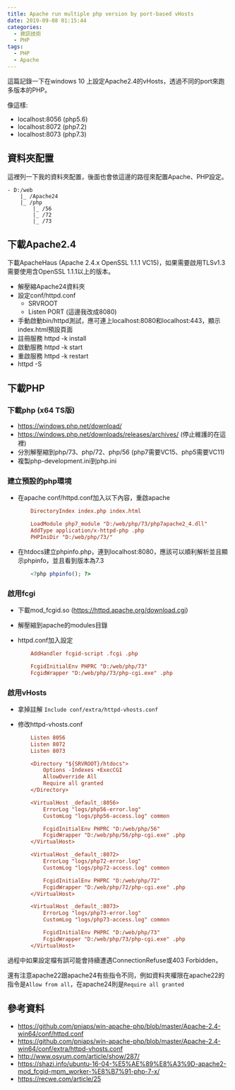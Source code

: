 ```yaml
---
title: Apache run multiple php version by port-based vHosts
date: 2019-09-08 01:15:44
categories:
  - 資訊技術
  - PHP
tags:
  - PHP
  - Apache
---
```


這篇記錄一下在windows 10 上設定Apache2.4的vHosts，透過不同的port來跑多版本的PHP。

像這樣:

* localhost:8056 (php5.6)
* localhost:8072 (php7.2)
* localhost:8073 (php7.3)

<!--more-->

## 資料夾配置

這裡列一下我的資料夾配置，後面也會依這邊的路徑來配置Apache、PHP設定。

```text
- D:/web
    |_ /Apache24
    |_ /php
        |_ /56
        |_ /72
        |_ /73
```

## 下載Apache2.4

下載ApacheHaus (Apache 2.4.x OpenSSL 1.1.1 VC15)，如果需要啟用TLSv1.3需要使用含OpenSSL 1.1.1以上的版本。

* 解壓縮Apache24資料夾
* 設定conf/httpd.conf
    - SRVROOT
    - Listen PORT (這邊我改成8080)
* 手動啟動bin/httpd測試，應可連上localhost:8080和localhost:443，顯示index.html預設頁面
* 註冊服務 httpd -k install
* 啟動服務 httpd -k start
* 重啟服務 httpd -k restart
* httpd -S

## 下載PHP

### 下載php (x64 TS版)

* <https://windows.php.net/download/>
* <https://windows.php.net/downloads/releases/archives/>  (停止維護的在這裡)
* 分別解壓縮到php/73、php/72、php/56 (php7需要VC15、php5需要VC11)
* 複製php-development.ini到php.ini

### 建立預設的php環境

* 在apache conf/httpd.conf加入以下內容，重啟apache

    ```ini
        DirectoryIndex index.php index.html
    ```

    ```ini
        LoadModule php7_module "D:/web/php/73/php7apache2_4.dll"
        AddType application/x-httpd-php .php
        PHPIniDir "D:/web/php/73/"
    ```

* 在htdocs建立phpinfo.php，連到localhost:8080，應該可以順利解析並且顯示phpinfo，並且看到版本為7.3

    ```php
        <?php phpinfo(); ?>
    ```

### 啟用fcgi

* 下載mod_fcgid.so (<https://httpd.apache.org/download.cgi>)
* 解壓縮到apache的modules目錄
* httpd.conf加入設定

    ```ini
        AddHandler fcgid-script .fcgi .php

        FcgidInitialEnv PHPRC "D:/web/php/73"
        FcgidWrapper "D:/web/php/73/php-cgi.exe" .php
    ```

### 啟用vHosts

* 拿掉註解 `Include conf/extra/httpd-vhosts.conf`
* 修改httpd-vhosts.conf

    ```ini
        Listen 8056
        Listen 8072
        Listen 8073

        <Directory "${SRVROOT}/htdocs">
            Options -Indexes +ExecCGI
            AllowOverride All
            Require all granted
        </Directory>

        <VirtualHost _default_:8056>
            ErrorLog "logs/php56-error.log"
            CustomLog "logs/php56-access.log" common

            FcgidInitialEnv PHPRC "D:/web/php/56"
            FcgidWrapper "D:/web/php/56/php-cgi.exe" .php
        </VirtualHost>

        <VirtualHost _default_:8072>
            ErrorLog "logs/php72-error.log"
            CustomLog "logs/php72-access.log" common

            FcgidInitialEnv PHPRC "D:/web/php/72"
            FcgidWrapper "D:/web/php/72/php-cgi.exe" .php
        </VirtualHost>

        <VirtualHost _default_:8073>
            ErrorLog "logs/php73-error.log"
            CustomLog "logs/php73-access.log" common

            FcgidInitialEnv PHPRC "D:/web/php/73"
            FcgidWrapper "D:/web/php/73/php-cgi.exe" .php
        </VirtualHost>
    ```

過程中如果設定檔有誤可能會持續遭遇ConnectionRefuse或403 Forbidden，

還有注意apache22跟apache24有些指令不同，例如資料夾權限在apache22的指令是`Allow from all`，在apache24則是`Require all granted`

## 參考資料

* <https://github.com/pniaps/win-apache-php/blob/master/Apache-2.4-win64/conf/httpd.conf>
* <https://github.com/pniaps/win-apache-php/blob/master/Apache-2.4-win64/conf/extra/httpd-vhosts.conf>
* <http://www.osyum.com/article/show/287/>
* <https://shazi.info/ubuntu-16-04-%E5%AE%89%E8%A3%9D-apache2-mod_fcgid-mpm_worker-%E8%B7%91-php-7-x/>
* <https://recwe.com/article/25>
